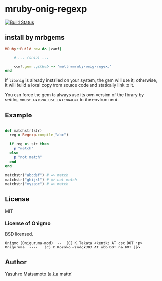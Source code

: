 # mruby-onig-regexp

[![Build Status](https://travis-ci.org/mattn/mruby-onig-regexp.svg)](https://travis-ci.org/mattn/mruby-onig-regexp)

## install by mrbgems
```ruby
MRuby::Build.new do |conf|

    # ... (snip) ...

    conf.gem :github => 'mattn/mruby-onig-regexp'
end
```

If `libonig` is already installed on your system, the gem will use it;
otherwise, it will build a local copy from source code and statically
link to it.

You can force the gem to always use its own version of the library by
setting `MRUBY_ONIGMO_USE_INTERNAL=1` in the environment.


## Example
```ruby

def matchstr(str)
  reg = Regexp.compile("abc")

  if reg =~ str then
    p "match"
  else
    p "not match"
  end
end

matchstr("abcdef") # => match
matchstr("ghijkl") # => not match
matchstr("xyzabc") # => match
```

## License

MIT

### License of Onigmo
BSD licensed.

    Onigmo (Oniguruma-mod)  --  (C) K.Takata <kentkt AT csc DOT jp>
    Oniguruma  ----   (C) K.Kosako <sndgk393 AT ybb DOT ne DOT jp>

## Author

Yasuhiro Matsumoto (a.k.a mattn)
